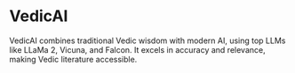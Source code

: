 # VedicAI
VedicAI combines traditional Vedic wisdom with modern AI, using top LLMs like LLaMa 2, Vicuna, and Falcon. It excels in accuracy and relevance, making Vedic literature accessible. 
